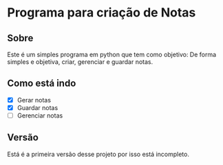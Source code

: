 # Programa para criação de Notas
## Sobre
Este é um simples programa em python que tem como objetivo: De forma simples e objetiva, criar, gerenciar e guardar notas.

## Como está indo
- [x] Gerar notas 
- [x] Guardar notas
- [ ] Gerenciar notas

## Versão
Está é a primeira versão desse projeto por isso está incompleto.